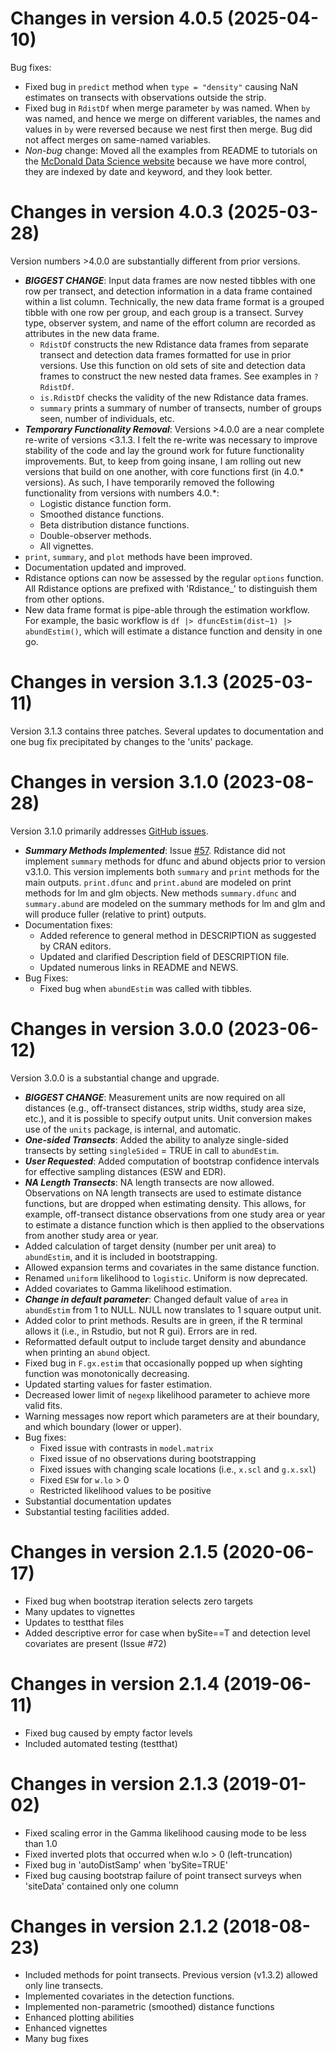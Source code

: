 Changes in version 4.0.5 (2025-04-10)
==============
Bug fixes:

*   Fixed bug in `predict` method when `type = "density"` causing NaN 
estimates on transects with observations outside the strip.
*   Fixed bug in `RdistDf` when merge parameter `by` was named.  When `by`
was named, and hence we merge on different variables, the names and values 
in `by` were reversed because we nest first then merge. Bug did not 
affect merges on same-named variables. 
*   *Non-bug* change: Moved all the examples from README to tutorials 
on the [McDonald Data Science website](https://mcdonalddatasciences.com/Rdistance.html) 
because we have more control, 
they are indexed by date and keyword, and they look better.


Changes in version 4.0.3 (2025-03-28)
==============
Version numbers >4.0.0 are substantially different from prior versions. 

* ***BIGGEST CHANGE***: Input data frames are now nested tibbles with one 
row per transect, 
and detection information in a data frame contained within a list column. 
Technically, the new data frame format is a grouped tibble with one row 
per group, and each group is a transect. 
Survey type, observer system, and name of the effort column are recorded 
as attributes in the new data frame. 
  + `RdistDf` constructs the new Rdistance data frames from separate 
     transect and detection data frames formatted for use in prior versions.
     Use this function on old sets of site and detection data frames to 
     construct the new nested data frames.  See examples in `?RdistDf`.
  + `is.RdistDf` checks the validity of the new Rdistance data frames.  
  + `summary` prints a summary of number of transects, number of groups seen, 
     number of individuals, etc. 
* ***Temporary Functionality Removal***: Versions >4.0.0 are a near 
complete re-write of versions <3.1.3.  I felt the re-write was necessary to 
improve stability of the code and lay the ground work for future functionality
improvements. But, to keep from going insane, I am rolling out new versions 
that build on one another, with core functions first (in 
4.0.* versions). As such, I have temporarily removed the following functionality
from versions with numbers 4.0.*:
  + Logistic distance function form.
  + Smoothed distance functions.
  + Beta distribution distance functions.
  + Double-observer methods. 
  + All vignettes.
* `print`, `summary`, and `plot` methods have been improved.
* Documentation updated and improved.
* Rdistance options can now be assessed by the regular `options` function.
  All Rdistance options are prefixed with 'Rdistance_' to distinguish them 
  from other options.
* New data frame format is pipe-able through the estimation workflow.  For
  example, the basic workflow is `df |> dfuncEstim(dist~1) |> abundEstim()`, 
  which will estimate a distance function and density in one go.




Changes in version 3.1.3 (2025-03-11)
==============
Version 3.1.3 contains three patches.  Several updates to 
documentation and one bug fix precipitated
by changes to the 'units' package. 

Changes in version 3.1.0 (2023-08-28)
==============
Version 3.1.0 primarily addresses [GitHub issues](https://github.com/tmcd82070/Rdistance/issues).

* ***Summary Methods Implemented***: Issue [#57](https://github.com/tmcd82070/Rdistance/issues/57).  Rdistance did not implement `summary` methods for dfunc and abund objects prior to version v3.1.0. This version implements both `summary` and `print` methods for the main outputs.  `print.dfunc` and `print.abund` are modeled on print methods for lm and glm objects.  New methods `summary.dfunc` and `summary.abund` are modeled on the summary methods for lm and glm and will produce fuller (relative to print) outputs. 
* Documentation fixes:
  + Added reference to general method in DESCRIPTION as suggested by CRAN editors.
  + Updated and clarified Description field of DESCRIPTION file.
  + Updated numerous links in README and NEWS.
* Bug Fixes:
  + Fixed bug when `abundEstim` was called with tibbles. 



Changes in version 3.0.0 (2023-06-12)
==============
Version 3.0.0 is a substantial change and upgrade. 

* ***BIGGEST CHANGE***: Measurement units are now required on all distances
(e.g., off-transect distances, strip widths, study area size, etc.),
and it is possible to specify output units.
Unit conversion makes use of the `units` package, is internal, and automatic. 
* ***One-sided Transects***: Added the ability to analyze single-sided transects 
by setting `singleSided` = TRUE in call to `abundEstim`. 
* ***User Requested***: Added computation of bootstrap confidence intervals 
for effective sampling distances (ESW and EDR). 
* ***NA Length Transects***: NA length transects are now allowed. Observations 
on NA length transects are used to estimate distance functions, but are dropped
when estimating density.  This allows, for example, off-transect distance observations
from one study area or year to estimate a distance function which is then applied 
to the observations from another study area or year. 
* Added calculation of target density (number per unit area) 
to `abundEstim`, and it is included in bootstrapping.
* Allowed expansion terms and covariates in the same distance function.
* Renamed `uniform` likelihood to `logistic`. Uniform is now deprecated.
* Added covariates to Gamma likelihood estimation.
* ***Change in default parameter***: Changed default value of `area` in
`abundEstim` from 1 to NULL. NULL now translates to 1 square output 
unit.  
* Added color to print methods.  Results are in green, if the R terminal 
allows it (i.e., in Rstudio, but not R gui).  Errors are in red.
* Reformatted default output to include target density and abundance when 
printing an `abund` object.
* Fixed bug in `F.gx.estim` that occasionally popped up when sighting 
function was monotonically decreasing.
* Updated starting values for faster estimation.
* Decreased lower limit of `negexp` likelihood parameter to achieve more valid
fits. 
* Warning messages now report which parameters are at their boundary, 
and which boundary (lower or upper).
* Bug fixes:
  + Fixed issue with contrasts in `model.matrix`
  + Fixed issue of no observations during bootstrapping
  + Fixed issues with changing scale locations (i.e., `x.scl` and `g.x.sxl`)
  + Fixed `ESW` for `w.lo` > 0
  + Restricted likelihood values to be positive
* Substantial documentation updates
* Substantial testing facilities added. 


Changes in version 2.1.5 (2020-06-17)
==============
* Fixed bug when bootstrap iteration selects zero targets 
* Many updates to vignettes
* Updates to testthat files
* Added descriptive error for case when bySite==T and detection level covariates are present (Issue #72)

Changes in version 2.1.4 (2019-06-11)
==============
* Fixed bug caused by empty factor levels
* Included automated testing (testthat)

Changes in version 2.1.3 (2019-01-02)
==============
* Fixed scaling error in the Gamma likelihood causing mode to be less than 1.0
* Fixed inverted plots that occurred when w.lo > 0 (left-truncation)
* Fixed bug in 'autoDistSamp' when 'bySite=TRUE'
* Fixed bug causing bootstrap failure of point transect surveys when 'siteData' contained only one column


Changes in version 2.1.2 (2018-08-23)
==============
* Included methods for point transects. Previous version (v1.3.2) allowed only line transects.
* Implemented covariates in the detection functions.
* Implemented non-parametric (smoothed) distance functions
* Enhanced plotting abilities
* Enhanced vignettes
* Many bug fixes
